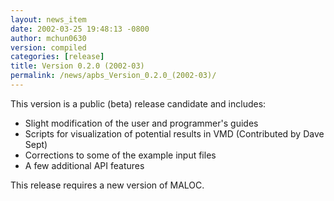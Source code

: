 ```yaml
---
layout: news_item
date: 2002-03-25 19:48:13 -0800
author: mchun0630
version: compiled
categories: [release]
title: Version 0.2.0 (2002-03)
permalink: /news/apbs_Version_0.2.0_(2002-03)/
---
```




<p>This version is a public (beta) release candidate and includes:</p>

<ul>
<li>Slight modification of the user and programmer's guides</li>
<li>Scripts for visualization of potential results in VMD (Contributed by Dave Sept)</li>
<li>Corrections to some of the example input files</li>
<li>A few additional API features</li>
</ul>   

<p>This release requires a new version of MALOC. </p>
